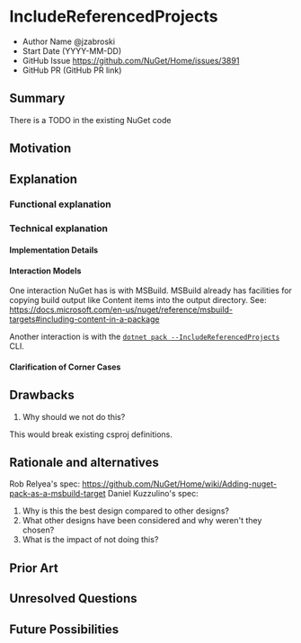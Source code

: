 # IncludeReferencedProjects

- Author Name @jzabroski
- Start Date (YYYY-MM-DD)
- GitHub Issue https://github.com/NuGet/Home/issues/3891
- GitHub PR (GitHub PR link)

## Summary

There is a TODO in the existing NuGet code 

## Motivation 

<!-- Why are we doing this? What pain points does this solve? What is the expected outcome? -->

## Explanation

### Functional explanation

<!-- Explain the proposal as if it were already implemented and you're teaching it to another person. -->
<!-- Introduce new concepts, functional designs with real life examples, and low-fidelity mockups or  pseudocode to show how this proposal would look. -->

### Technical explanation

#### Implementation Details

#### Interaction Models
One interaction NuGet has is with MSBuild.  MSBuild already has facilities for copying build output like Content items into the output directory.
See: https://docs.microsoft.com/en-us/nuget/reference/msbuild-targets#including-content-in-a-package

Another interaction is with the [`dotnet pack --IncludeReferencedProjects`](https://docs.microsoft.com/en-us/nuget/reference/cli-reference/cli-ref-pack) CLI.

#### Clarification of Corner Cases

## Drawbacks

1. Why should we not do this?

This would break existing csproj definitions.

## Rationale and alternatives

Rob Relyea's spec: https://github.com/NuGet/Home/wiki/Adding-nuget-pack-as-a-msbuild-target
Daniel Kuzzulino's spec: 
1. Why is this the best design compared to other designs?
2. What other designs have been considered and why weren't they chosen?
3. What is the impact of not doing this?

## Prior Art

<!-- What prior art, both good and bad are related to this proposal? -->
<!-- Do other features exist in other ecosystems and what experience have their community had? -->
<!-- What lessons from other communities can we learn from? -->
<!-- Are there any resources that are relevent to this proposal? -->

## Unresolved Questions

<!-- What parts of the proposal do you expect to resolve before this gets accepted? -->
<!-- What parts of the proposal need to be resolved before the proposal is stabilized? -->
<!-- What related issues would you consider out of scope for this proposal but can be addressed in the future? -->

## Future Possibilities

<!-- What future possibilities can you think of that this proposal would help with? -->
